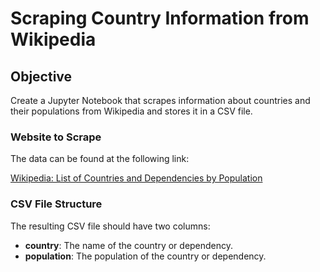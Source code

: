 # Scraping Country Information from Wikipedia

## Objective

Create a Jupyter Notebook that scrapes information about countries and their populations from Wikipedia and stores it in a CSV file.

### Website to Scrape

The data can be found at the following link:

[Wikipedia: List of Countries and Dependencies by Population](https://en.wikipedia.org/wiki/List_of_countries_and_dependencies_by_population)

### CSV File Structure

The resulting CSV file should have two columns:

- **country**: The name of the country or dependency.
- **population**: The population of the country or dependency.

